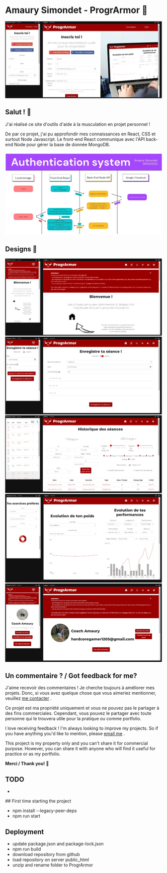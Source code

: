 # Amaury Simondet - ProgrArmor 💪

![Design preview for ProgrArmor](./images/designs/inscription.webp)

## Salut ! 👋

J'ai réalisé ce site d'outils d'aide à la musculation en projet personnel !

De par ce projet, j'ai pu approfondir mes connaissances en React, CSS et surtout Node Javascript.
Le front-end React communique avec l'API back-end Node pour gérer la base de donnée MongoDB.

![Security preview for ProgrArmor](./images/designs/security.webp)

## Designs 📸

![Design preview for ProgrArmor](./images/designs/welcome.webp)
![Design preview for ProgrArmor](./images/designs/session.webp)
![Design preview for ProgrArmor](./images/designs/historique.webp)
![Design preview for ProgrArmor](./images/designs/stats.webp)
![Design preview for ProgrArmor](./images/designs/compte.webp)

## Un commentaire ? / Got feedback for me?

J'aime recevoir des commentaires ! Je cherche toujours à améliorer mes projets. Donc, si vous avez quelque chose que vous aimeriez mentionner, veuillez [me contacter](mailto:amaury.simondet@hotmail.com "email") .

Ce projet est ma propriété uniquement et vous ne pouvez pas le partager à des fins commerciales. Cependant, vous pouvez le partager avec toute personne qui le trouvera utile pour la pratique ou comme portfolio.

I love receiving feedback ! I'm always looking to improve my projects. So if you have anything you'd like to mention, please [email me](mailto:amaury.simondet@hotmail.com "email") .

This project is my property only and you can't share it for commercial purpose. However, you can share it with anyone who will find it useful for practice or as my portfolio.

**Merci / Thank you!** 🚀

## TODO
-

## First time starting the project
- npm install --legacy-peer-deps
- npm run start

## Deployment
- update package.json and package-lock.json
- npm run build
- download repository from github
- load repository on server public_html
- unzip and rename folder to ProgrArmor